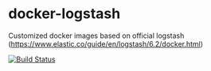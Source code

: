 # docker-logstash

Customized docker images based on official logstash (https://www.elastic.co/guide/en/logstash/6.2/docker.html)

[![Build Status](https://travis-ci.org/pli01/docker-logstash.svg?branch=master)](https://travis-ci.org/pli01/docker-logstash)
